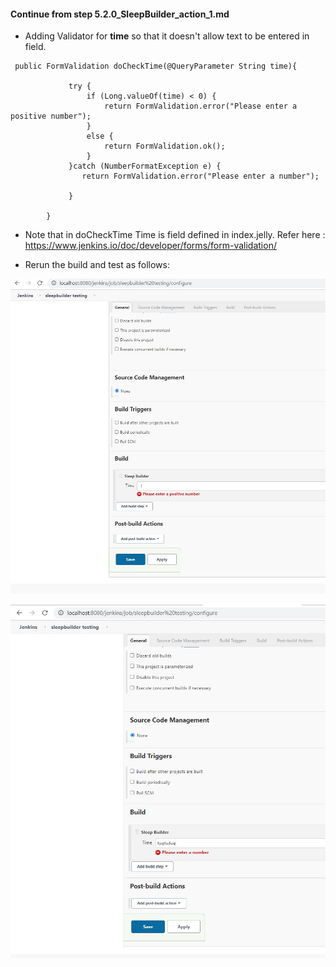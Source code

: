 
#### Continue from step 5.2.0_SleepBuilder_action_1.md

- Adding Validator for **time** so that it doesn't allow text to be entered in field. 

```
 public FormValidation doCheckTime(@QueryParameter String time){

             try {
                 if (Long.valueOf(time) < 0) {
                     return FormValidation.error("Please enter a positive number");
                 }
                 else {
                     return FormValidation.ok();
                 }
             }catch (NumberFormatException e) {
                return FormValidation.error("Please enter a number");

             }

        }
```

- Note that in doCheckTime Time is field defined in index.jelly. Refer here : https://www.jenkins.io/doc/developer/forms/form-validation/ 

-  Rerun the build and test as follows:

![Test Form validation with negaive number](5.2.3_form_validation_testing_with_negative_number.jpg)


![Test Form validation with string](5.2.4_form_validation_testing_with_string.jpg)

